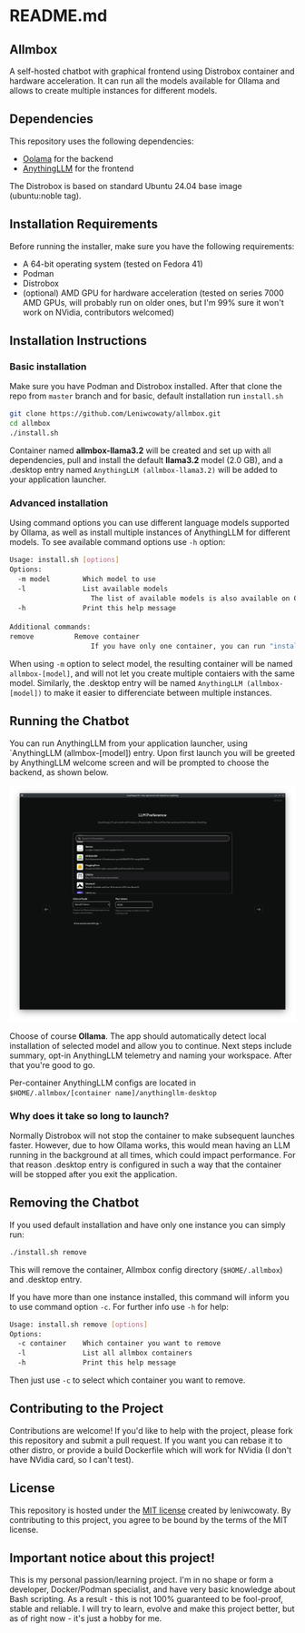 # README.md
## Allmbox
A self-hosted chatbot with graphical frontend using Distrobox container and hardware acceleration. It can run all the models available for Ollama and allows to create multiple instances for different models.

## Dependencies
This repository uses the following dependencies:
- [Oolama](https://github.com/ollama/ollama) for the backend
- [AnythingLLM](https://github.com/Mintplex-Labs/anything-llm) for the frontend

The Distrobox is based on standard Ubuntu 24.04 base image (ubuntu:noble tag).

## Installation Requirements
Before running the installer, make sure you have the following requirements:
- A 64-bit operating system (tested on Fedora 41)
- Podman
- Distrobox
- (optional) AMD GPU for hardware acceleration (tested on series 7000 AMD GPUs, will probably run on older ones, but I'm 99% sure it won't work on NVidia, contributors welcomed)

## Installation Instructions
### Basic installation
Make sure you have Podman and Distrobox installed. After that clone the repo from `master` branch and for basic, default installation run `install.sh`

```bash
git clone https://github.com/Leniwcowaty/allmbox.git
cd allmbox
./install.sh
```

Container named **allmbox-llama3.2** will be created and set up with all dependencies, pull and install the default **llama3.2** model (2.0 GB), and a .desktop entry named `AnythingLLM (allmbox-llama3.2)` will be added to your application launcher.

### Advanced installation
Using command options you can use different language models supported by Ollama, as well as install multiple instances of AnythingLLM for different models. To see available command options use `-h` option:

```bash
Usage: install.sh [options]
Options:
  -m model        Which model to use 
  -l              List available models
                    The list of available models is also available on Ollama Github page: https://github.com/ollama/ollama
  -h              Print this help message

Additional commands:
remove          Remove container 
                    If you have only one container, you can run "install.sh remove", with multiple containers use -c option (see install.sh remove -h for help)
```

When using `-m` option to select model, the resulting container will be named `allmbox-[model]`, and will not let you create multiple contaiers with the same model. Similarly, the .desktop entry will be named `AnythingLLM (allmbox-[model])` to make it easier to differenciate between multiple instances.

## Running the Chatbot
You can run AnythingLLM from your application launcher, using `AnythingLLM (allmbox-[model]) entry. Upon first launch you will be greeted by AnythingLLM welcome screen and will be prompted to choose the backend, as shown below.

![](images/choose_backend.png)

Choose of course **Ollama**. The app should automatically detect local installation of selected model and allow you to continue. Next steps include summary, opt-in AnythingLLM telemetry and naming your workspace. After that you're good to go.

Per-container AnythingLLM configs are located in `$HOME/.allmbox/[container name]/anythingllm-desktop`

### Why does it take so long to launch?
Normally Distrobox will not stop the container to make subsequent launches faster. However, due to how Ollama works, this would mean having an LLM running in the background at all times, which could impact performance. For that reason .desktop entry is configured in such a way that the container will be stopped after you exit the application.

## Removing the Chatbot
If you used default installation and have only one instance you can simply run:

```bash
./install.sh remove
```
This will remove the container, Allmbox config directory (`$HOME/.allmbox`) and .desktop entry.

If you have more than one instance installed, this command will inform you to use command option `-c`. For further info use `-h` for help:
```bash
Usage: install.sh remove [options]
Options:
  -c container    Which container you want to remove
  -l              List all allmbox containers
  -h              Print this help message
```

Then just use `-c` to select which container you want to remove.

## Contributing to the Project
Contributions are welcome! If you'd like to help with the project, please fork this repository and submit a pull request. If you want you can rebase it to other distro, or provide a build Dockerfile which will work for NVidia (I don't have NVidia card, so I can't test).

## License
This repository is hosted under the [MIT license](https://opensource.org/licenses/MIT) created by leniwcowaty. By contributing to this project, you agree to be bound by the terms of the MIT license.

## Important notice about this project!
This is my personal passion/learning project. I'm in no shape or form a developer, Docker/Podman specialist, and have very basic knowledge about Bash scripting. As a result - this is not 100% guaranteed to be fool-proof, stable and reliable. I will try to learn, evolve and make this project better, but as of right now - it's just a hobby for me.